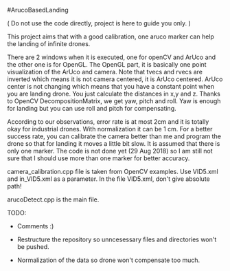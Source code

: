 #ArucoBasedLanding

( Do not use the code directly, project is here to guide you only. )

This project aims that with a good calibration, one aruco marker can help the landing of infinite drones.

There are 2 windows when it is executed, one for openCV and ArUco and the other one is for OpenGL. The OpenGL part, it is basically one point visualization of the ArUco and camera. Note that tvecs and rvecs are inverted which means it is not camera centered, it is ArUco centered. ArUco center is not changing which means that you have a constant point when you are landing drone. You just calculate the distances in x,y and z. Thanks to OpenCV DecompositionMatrix, we get yaw, pitch and roll. Yaw is enough for landing but you can use roll and pitch for compensating. 

According to our observations, error rate is at most 2cm and it is totally okay for industrial drones. With normalization it can be 1 cm. For a better success rate, you can calibrate the camera better than me and program the drone so that for landing it moves a little bit slow. It is assumed that there is only one marker. The code is not done yet (29 Aug 2018) so I am still not sure that I should use more than one marker for better accuracy.



camera_calibration.cpp file is taken from OpenCV examples. Use VID5.xml and in_VID5.xml as a parameter. In the file VID5.xml, don't give absolute path!

arucoDetect.cpp is the main file. 







TODO:

- Comments :)

- Restructure the repository so unncesessary files and directories won't be pushed.

- Normalization of the data so drone won't compensate too much.
